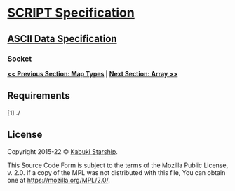 # [SCRIPT Specification](../)

## [ASCII Data Specification](./)

### Socket



**[<< Previous Section: Map Types](./) | [Next Section: Array >>](Array.md)**

## Requirements

[1] ./

## License

Copyright 2015-22 © [Kabuki Starship](https://kabukistarship.com).

This Source Code Form is subject to the terms of the Mozilla Public License, v. 2.0. If a copy of the MPL was not distributed with this file, You can obtain one at <https://mozilla.org/MPL/2.0/>.
